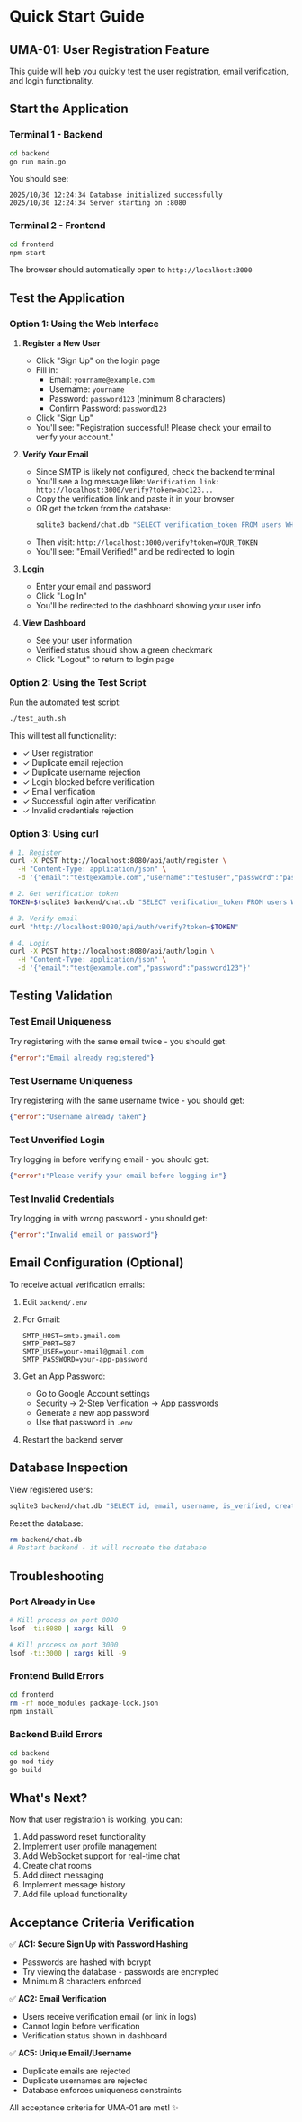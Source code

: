 # Quick Start Guide

## UMA-01: User Registration Feature

This guide will help you quickly test the user registration, email verification, and login functionality.

## Start the Application

### Terminal 1 - Backend
```bash
cd backend
go run main.go
```

You should see:
```
2025/10/30 12:24:34 Database initialized successfully
2025/10/30 12:24:34 Server starting on :8080
```

### Terminal 2 - Frontend
```bash
cd frontend
npm start
```

The browser should automatically open to `http://localhost:3000`

## Test the Application

### Option 1: Using the Web Interface

1. **Register a New User**
   - Click "Sign Up" on the login page
   - Fill in:
     - Email: `yourname@example.com`
     - Username: `yourname`
     - Password: `password123` (minimum 8 characters)
     - Confirm Password: `password123`
   - Click "Sign Up"
   - You'll see: "Registration successful! Please check your email to verify your account."

2. **Verify Your Email**
   - Since SMTP is likely not configured, check the backend terminal
   - You'll see a log message like: `Verification link: http://localhost:3000/verify?token=abc123...`
   - Copy the verification link and paste it in your browser
   - OR get the token from the database:
     ```bash
     sqlite3 backend/chat.db "SELECT verification_token FROM users WHERE email='yourname@example.com';"
     ```
   - Then visit: `http://localhost:3000/verify?token=YOUR_TOKEN`
   - You'll see: "Email Verified!" and be redirected to login

3. **Login**
   - Enter your email and password
   - Click "Log In"
   - You'll be redirected to the dashboard showing your user info

4. **View Dashboard**
   - See your user information
   - Verified status should show a green checkmark
   - Click "Logout" to return to login page

### Option 2: Using the Test Script

Run the automated test script:
```bash
./test_auth.sh
```

This will test all functionality:
- ✓ User registration
- ✓ Duplicate email rejection
- ✓ Duplicate username rejection
- ✓ Login blocked before verification
- ✓ Email verification
- ✓ Successful login after verification
- ✓ Invalid credentials rejection

### Option 3: Using curl

```bash
# 1. Register
curl -X POST http://localhost:8080/api/auth/register \
  -H "Content-Type: application/json" \
  -d '{"email":"test@example.com","username":"testuser","password":"password123"}'

# 2. Get verification token
TOKEN=$(sqlite3 backend/chat.db "SELECT verification_token FROM users WHERE email='test@example.com';")

# 3. Verify email
curl "http://localhost:8080/api/auth/verify?token=$TOKEN"

# 4. Login
curl -X POST http://localhost:8080/api/auth/login \
  -H "Content-Type: application/json" \
  -d '{"email":"test@example.com","password":"password123"}'
```

## Testing Validation

### Test Email Uniqueness
Try registering with the same email twice - you should get:
```json
{"error":"Email already registered"}
```

### Test Username Uniqueness
Try registering with the same username twice - you should get:
```json
{"error":"Username already taken"}
```

### Test Unverified Login
Try logging in before verifying email - you should get:
```json
{"error":"Please verify your email before logging in"}
```

### Test Invalid Credentials
Try logging in with wrong password - you should get:
```json
{"error":"Invalid email or password"}
```

## Email Configuration (Optional)

To receive actual verification emails:

1. Edit `backend/.env`
2. For Gmail:
   ```env
   SMTP_HOST=smtp.gmail.com
   SMTP_PORT=587
   SMTP_USER=your-email@gmail.com
   SMTP_PASSWORD=your-app-password
   ```
3. Get an App Password:
   - Go to Google Account settings
   - Security → 2-Step Verification → App passwords
   - Generate a new app password
   - Use that password in `.env`

4. Restart the backend server

## Database Inspection

View registered users:
```bash
sqlite3 backend/chat.db "SELECT id, email, username, is_verified, created_at FROM users;"
```

Reset the database:
```bash
rm backend/chat.db
# Restart backend - it will recreate the database
```

## Troubleshooting

### Port Already in Use
```bash
# Kill process on port 8080
lsof -ti:8080 | xargs kill -9

# Kill process on port 3000
lsof -ti:3000 | xargs kill -9
```

### Frontend Build Errors
```bash
cd frontend
rm -rf node_modules package-lock.json
npm install
```

### Backend Build Errors
```bash
cd backend
go mod tidy
go build
```

## What's Next?

Now that user registration is working, you can:

1. Add password reset functionality
2. Implement user profile management
3. Add WebSocket support for real-time chat
4. Create chat rooms
5. Add direct messaging
6. Implement message history
7. Add file upload functionality

## Acceptance Criteria Verification

✅ **AC1: Secure Sign Up with Password Hashing**
- Passwords are hashed with bcrypt
- Try viewing the database - passwords are encrypted
- Minimum 8 characters enforced

✅ **AC2: Email Verification**
- Users receive verification email (or link in logs)
- Cannot login before verification
- Verification status shown in dashboard

✅ **AC5: Unique Email/Username**
- Duplicate emails are rejected
- Duplicate usernames are rejected
- Database enforces uniqueness constraints

All acceptance criteria for UMA-01 are met! ✨
